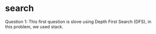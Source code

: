 # search
Question 1: 
This first question is slove using Depth First Search (DFS), in this problem, we used stack. 